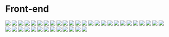 <h1>Front-end</h1>
<img src="captures/img.png">
<img src="captures/img_1.png">
<img src="captures/img_2.png">
<img src="captures/img_3.png">
<img src="captures/img_4.png">
<img src="captures/img_5.png">
<img src="captures/img_6.png">
<img src="captures/img_7.png">
<img src="captures/img_8.png">
<img src="captures/img_9.png">
<img src="captures/img_10.png">
<img src="captures/img_11.png">
<img src="captures/img_12.png">
<img src="captures/img_13.png">
<img src="captures/img_14.png">
<img src="captures/img_15.png">
<img src="captures/img_16.png">
<img src="captures/img_17.png">
<img src="captures/img_18.png">
<img src="captures/img_19.png">
<img src="captures/img_20.png">
<img src="captures/img_21.png">
<img src="captures/img_22.png">
<img src="captures/img_23.png">
<img src="captures/img_24.png">
<img src="captures/img_25.png">
<img src="captures/img_26.png">
<img src="captures/img_27.png">
<img src="captures/img_28.png">
<img src="captures/img_29.png">
<img src="captures/img_30.png">
<img src="captures/img_31.png">
<img src="captures/img_32.png">
<img src="captures/img_33.png">
<img src="captures/img_34.png">
<img src="captures/img_35.png">
<img src="captures/img_36.png">
<img src="captures/img_37.png">

